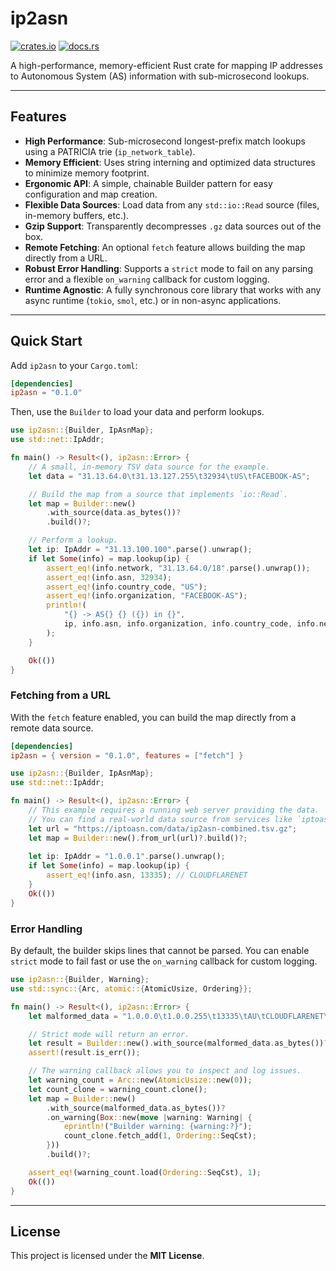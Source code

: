 # ip2asn

[![crates.io](https://img.shields.io/crates/v/ip2asn.svg?style=flat-square)](https://crates.io/crates/ip2asn)
[![docs.rs](https://img.shields.io/docsrs/ip2asn?style=flat-square)](https://docs.rs/ip2asn)

A high-performance, memory-efficient Rust crate for mapping IP addresses to
Autonomous System (AS) information with sub-microsecond lookups.

-----

## Features

  * **High Performance**: Sub-microsecond longest-prefix match lookups using a PATRICIA trie (`ip_network_table`).
  * **Memory Efficient**: Uses string interning and optimized data structures to minimize memory footprint.
  * **Ergonomic API**: A simple, chainable Builder pattern for easy configuration and map creation.
  * **Flexible Data Sources**: Load data from any `std::io::Read` source (files, in-memory buffers, etc.).
  * **Gzip Support**: Transparently decompresses `.gz` data sources out of the box.
  * **Remote Fetching**: An optional `fetch` feature allows building the map directly from a URL.
  * **Robust Error Handling**: Supports a `strict` mode to fail on any parsing error and a flexible `on_warning` callback for custom logging.
  * **Runtime Agnostic**: A fully synchronous core library that works with any async runtime (`tokio`, `smol`, etc.) or in non-async applications.

-----

## Quick Start

Add `ip2asn` to your `Cargo.toml`:

```toml
[dependencies]
ip2asn = "0.1.0"
```

Then, use the `Builder` to load your data and perform lookups.

```rust
use ip2asn::{Builder, IpAsnMap};
use std::net::IpAddr;

fn main() -> Result<(), ip2asn::Error> {
    // A small, in-memory TSV data source for the example.
    let data = "31.13.64.0\t31.13.127.255\t32934\tUS\tFACEBOOK-AS";

    // Build the map from a source that implements `io::Read`.
    let map = Builder::new()
        .with_source(data.as_bytes())?
        .build()?;

    // Perform a lookup.
    let ip: IpAddr = "31.13.100.100".parse().unwrap();
    if let Some(info) = map.lookup(ip) {
        assert_eq!(info.network, "31.13.64.0/18".parse().unwrap());
        assert_eq!(info.asn, 32934);
        assert_eq!(info.country_code, "US");
        assert_eq!(info.organization, "FACEBOOK-AS");
        println!(
            "{} -> AS{} {} ({}) in {}",
            ip, info.asn, info.organization, info.country_code, info.network
        );
    }

    Ok(())
}
```

### Fetching from a URL

With the `fetch` feature enabled, you can build the map directly from a remote
data source.

```toml
[dependencies]
ip2asn = { version = "0.1.0", features = ["fetch"] }
```

```rust
use ip2asn::{Builder, IpAsnMap};
use std::net::IpAddr;

fn main() -> Result<(), ip2asn::Error> {
    // This example requires a running web server providing the data.
    // You can find a real-world data source from services like `iptoasn.com`.
    let url = "https://iptoasn.com/data/ip2asn-combined.tsv.gz";
    let map = Builder::new().from_url(url)?.build()?;
    
    let ip: IpAddr = "1.0.0.1".parse().unwrap();
    if let Some(info) = map.lookup(ip) {
        assert_eq!(info.asn, 13335); // CLOUDFLARENET
    }
    Ok(())
}
```

### Error Handling

By default, the builder skips lines that cannot be parsed. You can enable
`strict` mode to fail fast or use the `on_warning` callback for custom logging.

```rust
use ip2asn::{Builder, Warning};
use std::sync::{Arc, atomic::{AtomicUsize, Ordering}};

fn main() -> Result<(), ip2asn::Error> {
    let malformed_data = "1.0.0.0\t1.0.0.255\t13335\tAU\tCLOUDFLARENET\nthis is not a valid line";

    // Strict mode will return an error.
    let result = Builder::new().with_source(malformed_data.as_bytes())?.strict().build();
    assert!(result.is_err());

    // The warning callback allows you to inspect and log issues.
    let warning_count = Arc::new(AtomicUsize::new(0));
    let count_clone = warning_count.clone();
    let map = Builder::new()
        .with_source(malformed_data.as_bytes())?
        .on_warning(Box::new(move |warning: Warning| {
            eprintln!("Builder warning: {warning:?}");
            count_clone.fetch_add(1, Ordering::SeqCst);
        }))
        .build()?;

    assert_eq!(warning_count.load(Ordering::SeqCst), 1);
    Ok(())
}
```

-----

## License

This project is licensed under the **MIT License**.
